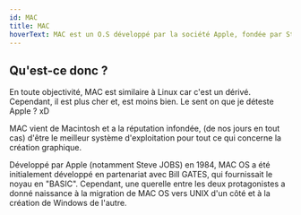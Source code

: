 ```yaml
---
id: MAC
title: MAC
hoverText: MAC est un O.S développé par la société Apple, fondée par Steve Jobs entre autre. C'est un dérivé de Linux, mais contrairement à ce dernier, il est propriétaire (code source est fermé aux modifications) et payant 
---
```


## Qu'est-ce donc ?

En toute objectivité, MAC est similaire à Linux car c'est un dérivé. Cependant, il est plus cher et, est moins bien. Le sent on que je déteste Apple ? xD 

MAC vient de Macintosh et a la réputation infondée, (de nos jours en tout cas) d'être le meilleur système d'exploitation pour tout ce qui concerne la création graphique. 

Développé par Apple (notamment Steve JOBS) en 1984, MAC OS a été initialement développé en partenariat avec Bill GATES, qui fournissait le noyau en "BASIC". Cependant, une querelle entre les deux protagonistes a donné naissance à la migration de MAC OS vers UNIX d'un côté et à la création de Windows de l'autre. 